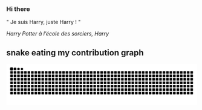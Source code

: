 ### Hi there

<!-- INSERT QUOTE START --> 

" Je suis Harry, juste Harry ! "

_Harry Potter à l’école des sorciers, Harry_

<!-- INSERT QUOTE END -->

## snake eating my contribution graph
![snake gif](https://github.com/Loupthevenin/Loupthevenin/blob/output/github-contribution-grid-snake-dark.svg)
